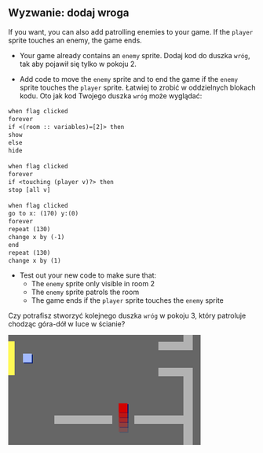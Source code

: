 ## Wyzwanie: dodaj wroga

If you want, you can also add patrolling enemies to your game. If the `player` sprite touches an enemy, the game ends.

+ Your game already contains an `enemy` sprite. Dodaj kod do duszka `wróg`, tak aby pojawił się tylko w pokoju 2.

+ Add code to move the `enemy` sprite and to end the game if the `enemy` sprite touches the `player` sprite. Łatwiej to zrobić w oddzielnych blokach kodu. Oto jak kod Twojego duszka `wróg` może wyglądać:

```blocks3
when flag clicked
forever
if <(room :: variables)=[2]> then
show
else
hide

when flag clicked
forever
if <touching (player v)?> then
stop [all v]

when flag clicked
go to x: (170) y:(0)
forever
repeat (130)
change x by (-1)
end
repeat (130)
change x by (1)
```

+ Test out your new code to make sure that: 
    + The `enemy` sprite only visible in room 2
    + The `enemy` sprite patrols the room
    + The game ends if the `player` sprite touches the `enemy` sprite

Czy potrafisz stworzyć kolejnego duszka `wróg` w pokoju 3, który patroluje chodząc góra-dół w luce w ścianie?

![zrzut ekranu](images/world-enemy2.png)